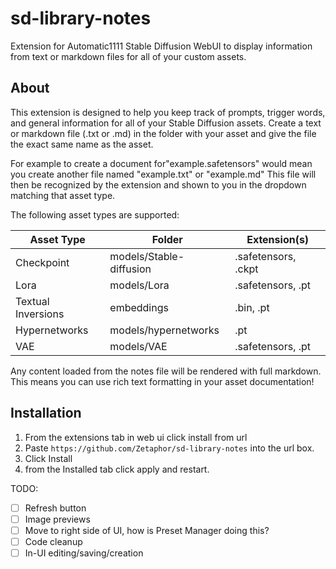 # sd-library-notes

Extension for Automatic1111 Stable Diffusion WebUI to display information from text or markdown files for all of your custom assets.

## About

This extension is designed to help you keep track of prompts, trigger words, and general information for all of your Stable Diffusion assets.
Create a text or markdown file (.txt or .md) in the folder with your asset and give the file the exact same name as the asset.

For example to create a document for"example.safetensors\" would mean you create another file named "example.txt" or "example.md"
This file will then be recognized by the extension and shown to you in the dropdown matching that asset type.

The following asset types are supported:

| Asset Type         | Folder                  | Extension(s)        |
| ------------------ | ----------------------- | ------------------- |
| Checkpoint         | models/Stable-diffusion | .safetensors, .ckpt |
| Lora               | models/Lora             | .safetensors, .pt   |
| Textual Inversions | embeddings              | .bin, .pt           |
| Hypernetworks      | models/hypernetworks    | .pt                 |
| VAE                | models/VAE              | .safetensors, .pt   |

Any content loaded from the notes file will be rendered with full markdown.
This means you can use rich text formatting in your asset documentation!

## Installation

1. From the extensions tab in web ui click install from url
2. Paste `https://github.com/Zetaphor/sd-library-notes` into the url box.
3. Click Install
4. from the Installed tab click apply and restart.


TODO:

- [ ] Refresh button
- [ ] Image previews
- [ ] Move to right side of UI, how is Preset Manager doing this?
- [ ] Code cleanup
- [ ] In-UI editing/saving/creation
